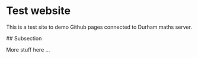 # Test website

This is a test site to demo Github pages connected to Durham maths server.

## Subsection

More stuff here ...

